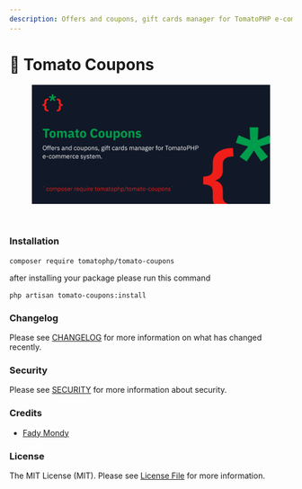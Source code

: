 ```yaml
---
description: Offers and coupons, gift cards manager for TomatoPHP e-commerce system.
---
```


# 💯 Tomato Coupons

<figure><img src="../../.gitbook/assets/screenshot (1) (1) (1).png" alt=""><figcaption></figcaption></figure>

<figure><img src="../../.gitbook/assets/Screenshot 2023-11-23 at 4.43.02 PM (1).png" alt=""><figcaption></figcaption></figure>

### Installation

```
composer require tomatophp/tomato-coupons
```

after installing your package please run this command

```
php artisan tomato-coupons:install
```

### Changelog

Please see [CHANGELOG](https://github.com/tomatophp/tomato-coupons/blob/master/CHANGELOG.md) for more information on what has changed recently.

### Security

Please see [SECURITY](https://github.com/tomatophp/tomato-coupons/blob/master/SECURITY.md) for more information about security.

### Credits

* [Fady Mondy](mailto:info@3x1.io)

### License

The MIT License (MIT). Please see [License File](https://github.com/tomatophp/tomato-coupons/blob/master/LICENSE.md) for more information.
